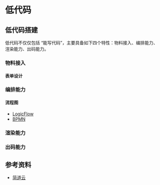 # 低代码

## 低代码搭建

低代码不仅仅包括 “能写代码”，主要具备如下四个特性：物料接入、编排能力、渲染能力、出码能力。

### 物料接入

#### 表单设计

### 编排能力

#### 流程图

- [LogicFlow](https://github.com/didi/LogicFlow)
- [BPMN](https://bpmn.io/toolkit/bpmn-js/)

### 渲染能力

### 出码能力

## 参考资料

- [简道云](https://www.jiandaoyun.com/)
